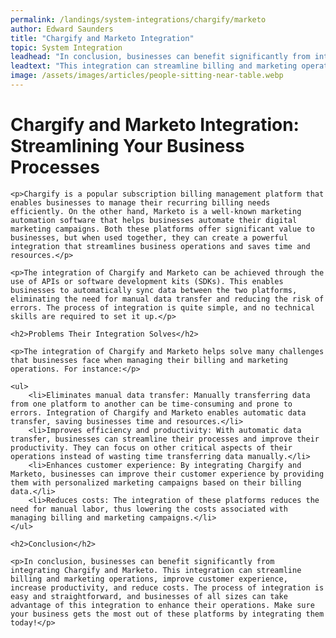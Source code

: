 ```yaml
---
permalink: /landings/system-integrations/chargify/marketo
author: Edward Saunders
title: "Chargify and Marketo Integration"
topic: System Integration
leadhead: "In conclusion, businesses can benefit significantly from integrating Chargify and Marketo"
leadtext: "This integration can streamline billing and marketing operations, improve customer experience, increase productivity, and reduce costs. The process of integration is easy and straightforward, and businesses of all sizes can take advantage of this integration to enhance their operations. Make sure your business gets the most out of these platforms by integrating them today!"
image: /assets/images/articles/people-sitting-near-table.webp
---
```

<div class="arttext">
	<h1>Chargify and Marketo Integration: Streamlining Your Business Processes</h1>

	<p>Chargify is a popular subscription billing management platform that enables businesses to manage their recurring billing needs efficiently. On the other hand, Marketo is a well-known marketing automation software that helps businesses automate their digital marketing campaigns. Both these platforms offer significant value to businesses, but when used together, they can create a powerful integration that streamlines business operations and saves time and resources.</p>

	<p>The integration of Chargify and Marketo can be achieved through the use of APIs or software development kits (SDKs). This enables businesses to automatically sync data between the two platforms, eliminating the need for manual data transfer and reducing the risk of errors. The process of integration is quite simple, and no technical skills are required to set it up.</p>

	<h2>Problems Their Integration Solves</h2>

	<p>The integration of Chargify and Marketo helps solve many challenges that businesses face when managing their billing and marketing operations. For instance:</p>

	<ul>
		<li>Eliminates manual data transfer: Manually transferring data from one platform to another can be time-consuming and prone to errors. Integration of Chargify and Marketo enables automatic data transfer, saving businesses time and resources.</li>
		<li>Improves efficiency and productivity: With automatic data transfer, businesses can streamline their processes and improve their productivity. They can focus on other critical aspects of their operations instead of wasting time transferring data manually.</li>
		<li>Enhances customer experience: By integrating Chargify and Marketo, businesses can improve their customer experience by providing them with personalized marketing campaigns based on their billing data.</li>
		<li>Reduces costs: The integration of these platforms reduces the need for manual labor, thus lowering the costs associated with managing billing and marketing campaigns.</li>
	</ul>

	<h2>Conclusion</h2>

	<p>In conclusion, businesses can benefit significantly from integrating Chargify and Marketo. This integration can streamline billing and marketing operations, improve customer experience, increase productivity, and reduce costs. The process of integration is easy and straightforward, and businesses of all sizes can take advantage of this integration to enhance their operations. Make sure your business gets the most out of these platforms by integrating them today!</p>

</div>
